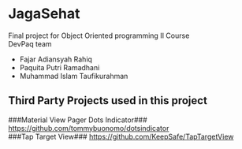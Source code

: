 # JagaSehat
Final project for Object Oriented programming II Course <br/>
DevPaq team
- Fajar Adiansyah Rahiq
- Paquita Putri Ramadhani
- Muhammad Islam Taufikurahman

## Third Party Projects used in this project ##
###Material View Pager Dots Indicator###
https://github.com/tommybuonomo/dotsindicator
<br/>
###Tap Target View###
https://github.com/KeepSafe/TapTargetView
